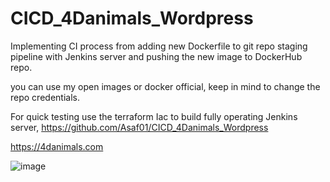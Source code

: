 # CICD_4Danimals_Wordpress
Implementing CI process from adding new Dockerfile to git repo staging pipeline with Jenkins server and pushing the new image to DockerHub repo.

 you can use my open images or docker official, keep in mind to change the repo credentials.
 
For quick testing use the terraform Iac to build fully operating Jenkins server, https://github.com/Asaf01/CICD_4Danimals_Wordpress 

https://4danimals.com

![image](https://github.com/user-attachments/assets/24b39ae8-aac8-46d5-8ff1-926927627dbe)




